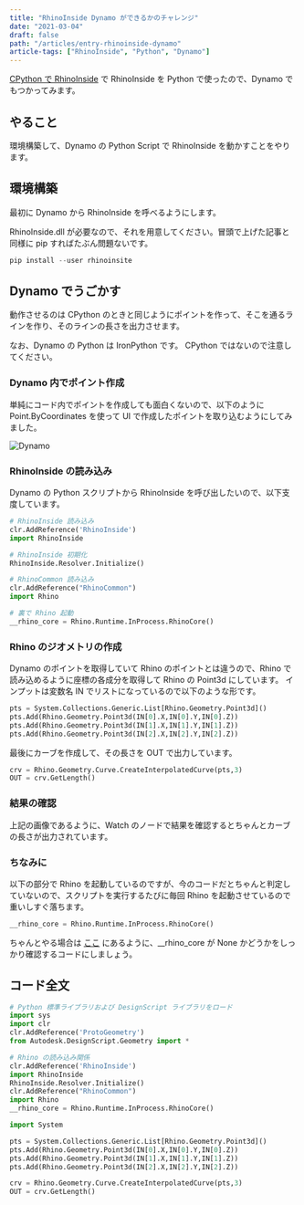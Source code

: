 ```yaml
---
title: "RhinoInside Dynamo ができるかのチャレンジ"
date: "2021-03-04"
draft: false
path: "/articles/entry-rhinoinside-dynamo"
article-tags: ["RhinoInside", "Python", "Dynamo"]
---
```


[CPython で RhinoInside](./entry-rhinoinside-cpython) で RhinoInside を Python で使ったので、Dynamo でもつかってみます。

## やること

環境構築して、Dynamo の Python Script で RhinoInside を動かすことをやります。

## 環境構築

最初に Dynamo から RhinoInside を呼べるようにします。

RhinoInside.dll が必要なので、それを用意してください。冒頭で上げた記事と同様に pip すればたぶん問題ないです。

```python
pip install --user rhinoinsite
```

## Dynamo でうごかす

動作させるのは CPython のときと同じようにポイントを作って、そこを通るラインを作り、そのラインの長さを出力させます。

なお、Dynamo の Python は IronPython です。
CPython ではないので注意してください。

### Dynamo 内でポイント作成

単純にコード内でポイントを作成しても面白くないので、以下のように Point.ByCoordinates を使って UI で作成したポイントを取り込むようにしてみました。

![Dynamo](https://hiron.dev/article-images/entry-rhinoinside-dynamo/dynamo.png)

### RhinoInside の読み込み

Dynamo の Python スクリプトから RhinoInside を呼び出したいので、以下支度しています。

```python
# RhinoInside 読み込み
clr.AddReference('RhinoInside')
import RhinoInside

# RhinoInside 初期化
RhinoInside.Resolver.Initialize()

# RhinoCommon 読み込み
clr.AddReference("RhinoCommon")
import Rhino

# 裏で Rhino 起動
__rhino_core = Rhino.Runtime.InProcess.RhinoCore()
```

### Rhino のジオメトリの作成

Dynamo のポイントを取得していて Rhino のポイントとは違うので、Rhino で読み込めるように座標の各成分を取得して Rhino の Point3d にしています。
インプットは変数名 IN でリストになっているので以下のような形です。

```python
pts = System.Collections.Generic.List[Rhino.Geometry.Point3d]()
pts.Add(Rhino.Geometry.Point3d(IN[0].X,IN[0].Y,IN[0].Z))
pts.Add(Rhino.Geometry.Point3d(IN[1].X,IN[1].Y,IN[1].Z))
pts.Add(Rhino.Geometry.Point3d(IN[2].X,IN[2].Y,IN[2].Z))
```

最後にカーブを作成して、その長さを OUT で出力しています。

```python
crv = Rhino.Geometry.Curve.CreateInterpolatedCurve(pts,3)
OUT = crv.GetLength()
```

### 結果の確認

上記の画像であるように、Watch のノードで結果を確認するとちゃんとカーブの長さが出力されています。

### ちなみに

以下の部分で Rhino を起動しているのですが、今のコードだとちゃんと判定していないので、スクリプトを実行するたびに毎回 Rhino を起動させているので重いしすぐ落ちます。

```python
__rhino_core = Rhino.Runtime.InProcess.RhinoCore()
```

ちゃんとやる場合は [ここ](https://github.com/mcneel/rhino.inside-cpython/blob/master/rhinoinside/__init__.py#L30) にあるように、__rhino_core が None かどうかをしっかり確認するコードにしましょう。

## コード全文

```python
# Python 標準ライブラリおよび DesignScript ライブラリをロード
import sys
import clr
clr.AddReference('ProtoGeometry')
from Autodesk.DesignScript.Geometry import *

# Rhino の読み込み関係
clr.AddReference('RhinoInside')
import RhinoInside
RhinoInside.Resolver.Initialize()
clr.AddReference("RhinoCommon")
import Rhino
__rhino_core = Rhino.Runtime.InProcess.RhinoCore()

import System

pts = System.Collections.Generic.List[Rhino.Geometry.Point3d]()
pts.Add(Rhino.Geometry.Point3d(IN[0].X,IN[0].Y,IN[0].Z))
pts.Add(Rhino.Geometry.Point3d(IN[1].X,IN[1].Y,IN[1].Z))
pts.Add(Rhino.Geometry.Point3d(IN[2].X,IN[2].Y,IN[2].Z))

crv = Rhino.Geometry.Curve.CreateInterpolatedCurve(pts,3)
OUT = crv.GetLength()
```
